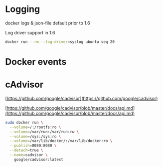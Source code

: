 # Logging

docker logs & json-file default prior to 1.6

Log driver support in 1.6
```sh
docker run --rm --log-driver=syslog ubuntu seq 20
```

# Docker events



# cAdvisor

[https://github.com/google/cadvisor](https://github.com/google/cadvisor)

[https://github.com/google/cadvisor/blob/master/docs/api.md](https://github.com/google/cadvisor/blob/master/docs/api.md)

```sh
sudo docker run \
  --volume=/:/rootfs:ro \
  --volume=/var/run:/var/run:rw \
  --volume=/sys:/sys:ro \
  --volume=/var/lib/docker/:/var/lib/docker:ro \
  --publish=8080:8080 \
  --detach=true \
  --name=cadvisor \
    google/cadvisor:latest
```
